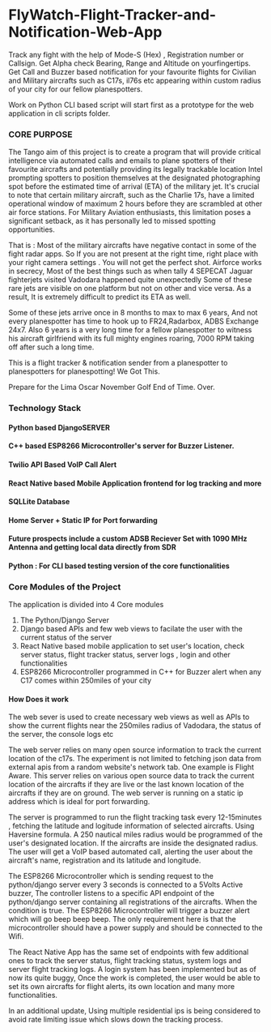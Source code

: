 # FlyWatch-Flight-Tracker-and-Notification-Web-App

Track any fight with the help of Mode-S (Hex) , Registration number or Callsign. Get Alpha check Bearing, Range and Altitude on yourfingertips. Get Call and Buzzer based notification for your favourite flights for Civilian and Military aircrafts such as C17s, il76s etc appearing within custom radius of your city for our fellow planespotters.

Work on Python CLI based script will start first as a prototype for the web application in cli scripts folder.

### CORE PURPOSE

The Tango aim of this project is to create a program that will provide critical intelligence via automated calls and emails to plane spotters of their favourite aircrafts and potentially providing its  legally trackable location Intel  prompting spotters to position themselves at the designated photographing spot before the estimated time of arrival (ETA) of the military jet. It's crucial to note that certain military aircraft, such as the Charlie 17s, have a limited operational window of maximum 2 hours before they are scrambled at other air force stations. For Military Aviation enthusiasts, this limitation poses a significant setback, as it has personally led to missed spotting opportunities. 

That is : Most of the military aircrafts have negative contact in some of the fight radar apps. So If you are not present at the right time, right place with your right camera settings .
You will not get the perfect shot. Airforce works in secrecy, Most of the best things such as when  tally 4 SEPECAT Jaguar fighterjets visited Vadodara happened quite unexpectedly
Some of these rare jets are visible on one platform but not on other and vice versa. As a result, It is extremely difficult to predict its ETA as well.

Some of these jets arrive once in 8 months to max to max 6 years, And not every planespotter has time to hook up to FR24,Radarbox, ADBS Exchange 24x7. 
Also 6 years is a very long time for a fellow planespotter to witness his aircraft girlfriend with its full mighty engines roaring, 7000 RPM taking off after such a long time.

This is a flight tracker & notification sender from a planespotter to planespotters for planespotting! We Got This.

Prepare for the Lima Oscar November Golf End of Time. Over.


### Technology Stack ####

#### Python based DjangoSERVER 
#### C++ based ESP8266 Microcontroller's server for Buzzer Listener.
#### Twilio API Based VoIP Call Alert
#### React Native based Mobile Application frontend for log tracking and more 
#### SQLLite Database
####  Home Server + Static IP for Port forwarding

#### Future prospects include a custom ADSB Reciever Set with 1090 MHz Antenna and getting local data directly from SDR

#### Python : For CLI based testing version of the core functionalities

### Core Modules of the Project ###
The application is divided into 4 Core modules
1. The Python/Django Server
2. Django based APIs and few web views to facilate the user with the current status of the server
3. React Native based mobile application to set user's location, check server status, flight tracker status,  server logs , login and other functionalities
4. ESP8266 Microcontroller programmed in C++ for Buzzer alert when any C17 comes within 250miles of your city

#### How Does it work ####

The web sever is used to create necessary web views as well as APIs to show the current flights near the 250miles radius of Vadodara, the status of the server, the console logs etc

The web server relies on many open source information to track the current location of the c17s. The experiment is not limited to fetching json data from external apis from a random website's network tab.
One example is Flight Aware. This server relies on various open source data to track the current location of the aircrafts if they are live or the last known location of the aircrafts if they are on ground. The web server is running on a static ip address which is ideal for port forwarding.

The server is programmed to run the flight tracking task every 12-15minutes , fetching the latitude and logitude information of selected aircrafts. Using Haversine formula. A 250 nautical miles radius would be programmed of the user's designated location. If the aircrafts are inside the designated radius. The user will get a VoIP based automated call, alerting the user about the aircraft's name, registration and its latitude and longitude.

The ESP8266 Microcontroller which is sending request to the python/django server  every 3 seconds is connected to a 5Volts Active buzzer, The controller listens to a specific API endpoint of the python/django server containing all registrations of the aircrafts. When the condition is true. The ESP8266 Microcontroller will trigger a buzzer alert which will go beep beep beep. The only requirement here is that the microcontroller should have a power supply and should be connected to the Wifi. 

The React Native App has the same set of endpoints with few additional ones to track the server status, flight tracking status, system logs and server flight tracking logs. A login system has been implemented but as of now its quite buggy, Once the work is completed, the user would be able to set its own aircrafts for flight alerts, its own location and many more functionalities.

In an additional update, Using multiple residential ips is being considered to avoid rate limiting issue which slows down the tracking process.

 

